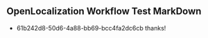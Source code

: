 ## OpenLocalization Workflow Test MarkDown
* 61b242d8-50d6-4a88-bb69-bcc4fa2dc6cb 
thanks!<!--HONumber=Mar16_HO1-->
